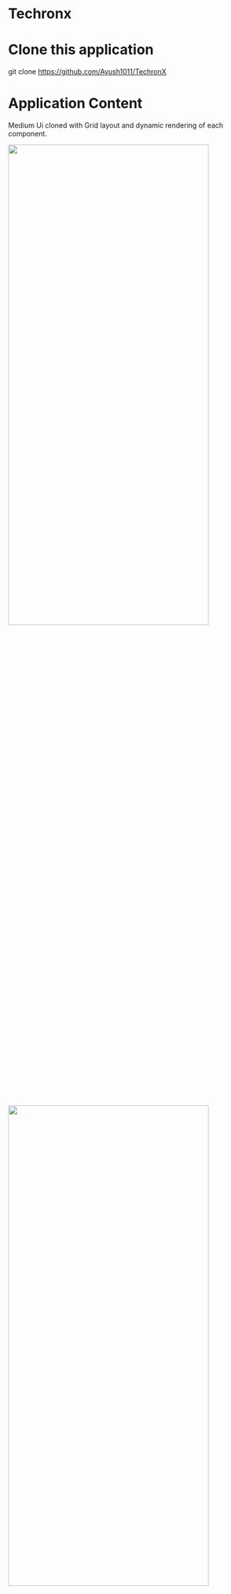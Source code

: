 # Techronx  

# Clone this application 
git clone https://github.com/Ayush1011/TechronX   

# Application Content

Medium Ui cloned with Grid layout and dynamic rendering of each component.  


<p float="left">
  <img src="https://firebasestorage.googleapis.com/v0/b/virtusa-58806.appspot.com/o/screenshot-localhost_3000-2020.jpg?alt=media&token=56cc5ecd-e9c5-4d6c-94f6-8b5711e398a0" height="50%"  width="90%" />
 <img src="https://firebasestorage.googleapis.com/v0/b/virtusa-58806.appspot.com/o/screenshot-localhost_3000-2020.jpg?alt=media&token=56cc5ecd-e9c5-4d6c-94f6-8b5711e398a0" height="50%"  width="90%" />
  <img src="https://firebasestorage.googleapis.com/v0/b/virtusa-58806.appspot.com/o/screenshot-localhost_3000-2020.jpg?alt=media&token=56cc5ecd-e9c5-4d6c-94f6-8b5711e398a0" width="100" />
</p>



<img src="https://firebasestorage.googleapis.com/v0/b/virtusa-58806.appspot.com/o/screenshot-localhost_3000-2020.jpg?alt=media&token=56cc5ecd-e9c5-4d6c-94f6-8b5711e398a0"  height="600" width="90%">

<br>
<br>


<h3>Grid layout on each component (Material UI Used)  </h3>



![alt text](https://firebasestorage.googleapis.com/v0/b/virtusa-58806.appspot.com/o/oie_transparent.png?alt=media&token=d20fd56a-1004-4bb1-9312-27ba8dbc2594)


I) Each segment is organized in Grids and Container.  

ii) Responsive on every stage (checked)   

ii) Dynamic part change themselves as per the information achieved   
   
      
      
        
       
# Code Structure

i) Enlist Styling for structuring the whole code.  
ii) prettier is used intedetion on code.  


# Made in 
![](https://img.shields.io/badge/Framework-ReactJs-informational?style=flat&logo=<LOGO_NAME>&logoColor=white&color=2bbc8a) 
![](https://img.shields.io/badge/Database-MongoDB-informational?style=flat&logo=<LOGO_NAME>&logoColor=white&color=2bbc8a) 
![](https://img.shields.io/badge/Storage-Firebase-informational?style=flat&logo=<LOGO_NAME>&logoColor=white&color=2bbc8a) 
![](https://img.shields.io/badge/Backend-Expressjs-informational?style=flat&logo=<LOGO_NAME>&logoColor=white&color=2bbc8a)



